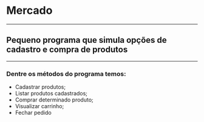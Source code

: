 # Mercado
_______________________________________________
## Pequeno programa que simula opções de cadastro e compra de produtos
_______________________________________________
### Dentre os métodos do programa temos:
* Cadastrar produtos;
* Listar produtos cadastrados;
* Comprar determinado produto;
* Visualizar carrinho;
* Fechar pedido
